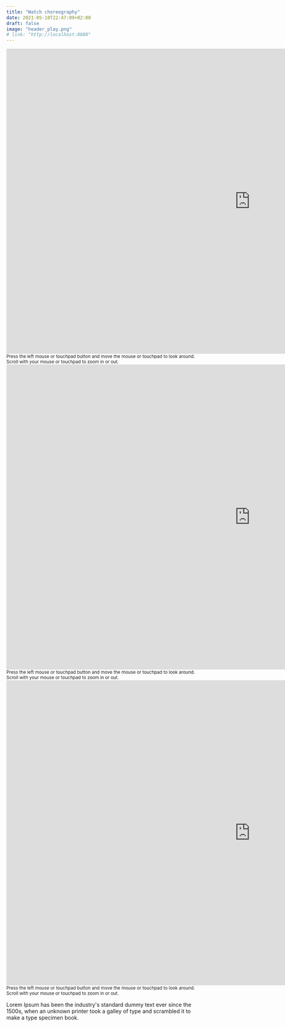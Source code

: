 ```yaml
---
title: "Watch choreography"
date: 2021-05-18T22:47:09+02:00
draft: false
image: "header_play.png"
# link: "http://localhost:8080"
---
```


<iframe id="visualizer" title="visualizer" src="https://erak.github.io/deep-dance-visualizer/"
    width="1280" height="800" frameborder="0" allowfullscreen></iframe>

<small>
Press the left mouse or touchpad button and move the mouse or touchpad to look around. Scroll with your mouse or touchpad to zoom in or out.
</small>

<iframe id="visualizer" title="visualizer" src="https://erak.github.io/deep-dance-visualizer/"
    width="1280" height="800" frameborder="0" allowfullscreen></iframe>

<small>
Press the left mouse or touchpad button and move the mouse or touchpad to look around. Scroll with your mouse or touchpad to zoom in or out.
</small>

<iframe id="visualizer" title="visualizer" src="https://erak.github.io/deep-dance-visualizer/"
    width="1280" height="800" frameborder="0" allowfullscreen></iframe>

<small>
Press the left mouse or touchpad button and move the mouse or touchpad to look around. Scroll with your mouse or touchpad to zoom in or out.
</small>

Lorem Ipsum has been the industry's standard dummy text ever since the 1500s, when an unknown printer took a galley of type and scrambled it to make a type specimen book.